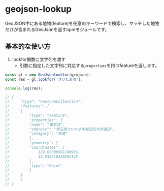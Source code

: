 # geojson-lookup
GeoJSON中にある地物(feature)を任意のキーワードで検索し、マッチした地物だけが含まれるGeoJsonを返すnpmモジュールです。

## 基本的な使い方
1. lookfor関数に文字列を渡す
    - 引数に指定した文字列に対応する`properties`を持つfeatureを返します。
```typescript
const gl = new GeoJsonlookfor(geojson); 
const res = gl.lookfor('さいたま市');

console.log(res);

// {
//     "type": "FeatureCollection",
//     "features": [
//     {
//         "type": "Feature",
//         "properties": {
//         "name": "電気店",
//         "address": "埼玉県さいたま市見沼区大字蓮沼",
//         "category": "家電"
//         },
//         "geometry": {
//         "coordinates": [
//             139.65389691240966,
//             35.933316420262145
//         ],
//         "type": "Point"
//         }
//     }
//     ]
// }
```

